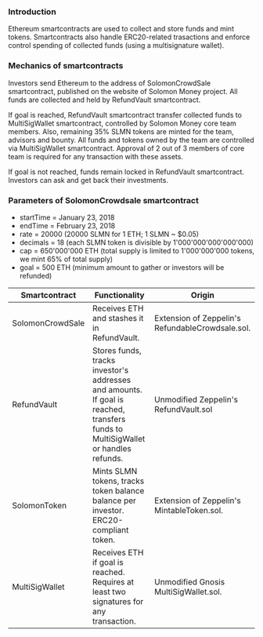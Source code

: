 ### Introduction

Ethereum smartcontracts are used to collect and store funds and mint tokens. Smartcontracts also handle ERC20-related trasactions and enforce control spending of collected funds (using a multisignature wallet).

### Mechanics of smartcontracts

Investors send Ethereum to the address of SolomonCrowdSale smartcontract, published on the website of Solomon Money project. All funds are collected and held by RefundVault smartcontract.

If goal is reached, RefundVault smartcontract transfer collected funds to MultiSigWallet smartcontract, controlled by Solomon Money core team members. Also, remaining 35% SLMN tokens are minted for the team, advisors and bounty. All funds and tokens owned by the team are controlled via MultiSigWallet smartcontract. Approval of 2 out of 3 members of core team is required for any transaction with these assets.

If goal is not reached, funds remain locked in RefundVault smartcontract. Investors can ask and get back their investments.

### Parameters of SolomonCrowdsale smartcontract

* startTime = January 23, 2018
* endTime = February 23, 2018
* rate = 20000 (20000 SLMN for 1 ETH; 1 SLMN ~ $0.05)
* decimals = 18 (each SLMN token is divisible by 1'000'000'000'000'000)
* cap = 650'000'000 ETH (total supply is limited to 1'000'000'000 tokens, we mint 65% of total supply)
* goal = 500 ETH (minimum amount to gather or investors will be refunded)

| Smartcontract  | Functionality | Origin |
| ------- | ----------- | --- | 
| SolomonCrowdSale | Receives ETH and stashes it in RefundVault. | Extension of Zeppelin's RefundableCrowdsale.sol. |
| RefundVault | Stores funds, tracks investor's addresses and amounts. If goal is reached, transfers funds to MultiSigWallet or handles refunds. | Unmodified Zeppelin's RefundVault.sol |
| SolomonToken | Mints SLMN tokens, tracks token balance balance per investor. ERC20-compliant token. | Extension of Zeppelin's MintableToken.sol. |
| MultiSigWallet | Receives ETH if goal is reached. Requires at least two signatures for any transaction. | Unmodified Gnosis MultiSigWallet.sol. |

